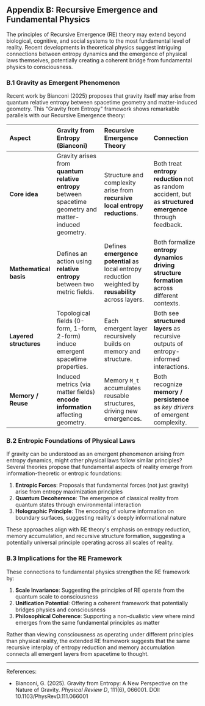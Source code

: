 
## Appendix B: Recursive Emergence and Fundamental Physics

The principles of Recursive Emergence (RE) theory may extend beyond biological, cognitive, and social systems to the most fundamental level of reality. Recent developments in theoretical physics suggest intriguing connections between entropy dynamics and the emergence of physical laws themselves, potentially creating a coherent bridge from fundamental physics to consciousness.

### B.1 Gravity as Emergent Phenomenon

Recent work by Bianconi (2025) proposes that gravity itself may arise from quantum relative entropy between spacetime geometry and matter-induced geometry. This "Gravity from Entropy" framework shows remarkable parallels with our Recursive Emergence theory:

| Aspect | Gravity from Entropy (Bianconi) | Recursive Emergence Theory | Connection |
|:---|:---|:---|:---|
| **Core idea** | Gravity arises from **quantum relative entropy** between spacetime geometry and matter-induced geometry. | Structure and complexity arise from **recursive local entropy reductions**. | Both treat **entropy reduction** not as random accident, but as **structured emergence** through feedback. |
| **Mathematical basis** | Defines an action using **relative entropy** between two metric fields. | Defines **emergence potential** as local entropy reduction weighted by **reusability** across layers. | Both formalize **entropy dynamics driving structure formation** across different contexts. |
| **Layered structures** | Topological fields (0-form, 1-form, 2-form) induce emergent spacetime properties. | Each emergent layer recursively builds on memory and structure. | Both see **structured layers** as recursive outputs of entropy-informed interactions. |
| **Memory / Reuse** | Induced metrics (via matter fields) **encode information** affecting geometry. | Memory `M_t` accumulates reusable structures, driving new emergences. | Both recognize **memory / persistence** as *key drivers* of emergent complexity. |

### B.2 Entropic Foundations of Physical Laws

If gravity can be understood as an emergent phenomenon arising from entropy dynamics, might other physical laws follow similar principles? Several theories propose that fundamental aspects of reality emerge from information-theoretic or entropic foundations:

1. **Entropic Forces**: Proposals that fundamental forces (not just gravity) arise from entropy maximization principles
2. **Quantum Decoherence**: The emergence of classical reality from quantum states through environmental interaction
3. **Holographic Principle**: The encoding of volume information on boundary surfaces, suggesting reality's deeply informational nature

These approaches align with RE theory's emphasis on entropy reduction, memory accumulation, and recursive structure formation, suggesting a potentially universal principle operating across all scales of reality.

### B.3 Implications for the RE Framework

These connections to fundamental physics strengthen the RE framework by:

1. **Scale Invariance**: Suggesting the principles of RE operate from the quantum scale to consciousness
2. **Unification Potential**: Offering a coherent framework that potentially bridges physics and consciousness
3. **Philosophical Coherence**: Supporting a non-dualistic view where mind emerges from the same fundamental principles as matter

Rather than viewing consciousness as operating under different principles than physical reality, the extended RE framework suggests that the same recursive interplay of entropy reduction and memory accumulation connects all emergent layers from spacetime to thought.

---
References:
- Bianconi, G. (2025). Gravity from Entropy: A New Perspective on the Nature of Gravity. *Physical Review D*, 111(6), 066001. DOI: 10.1103/PhysRevD.111.066001
